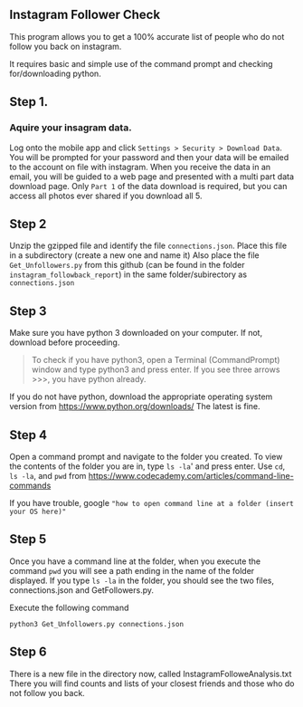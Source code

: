 ## Instagram Follower Check

This program allows you to get a 100% accurate list of people who do not follow you back on instagram. 

It requires basic and simple use of the command prompt and checking for/downloading python. 

## Step 1.

### Aquire your insagram data. 

Log onto the mobile app and click `Settings > Security > Download Data`. You will be prompted 
for your password and then your data will be emailed to the account on file with instagram. When you receive the data in 
an email, you will be guided to a web page and presented with a multi part data download page. Only `Part 1` of the data download is required, but you can access all photos ever shared if you download all 5.

## Step 2


Unzip the gzipped file and identify the file `connections.json`. Place this file in a subdirectory (create a new one and name it)
Also place the file `Get_Unfollowers.py` from this github (can be found in the folder `instagram_followback_report`) in the same folder/subirectory as `connections.json`

## Step 3
Make sure you have python 3 downloaded on your computer. If not, download before proceeding. 

>To check if you have python3, open a Terminal (CommandPrompt) window and type python3 and press enter. 
If you see three arrows >>>, you have python already. 

If you do not have python, download the appropriate operating system version from https://www.python.org/downloads/
The latest is fine.

## Step 4
Open a command prompt and navigate to the folder you created. To view the contents of the folder you are in, type `ls -la`'
and press enter. Use `cd`, `ls -la`, and `pwd` from https://www.codecademy.com/articles/command-line-commands 

If you have trouble, google `"how to open command line at a folder (insert your OS here)"`

## Step 5
Once you have a command line at the folder, when you execute the command `pwd` you will see a path ending in the name of the folder
displayed. If you type `ls -la` in the folder, you should see the two files, connections.json and GetFollowers.py.

Execute the following command

`python3 Get_Unfollowers.py connections.json`

## Step 6

There is a new file in the directory now, called InstagramFolloweAnalysis.txt
There you will find counts and lists of your closest friends and those who do not follow you back.

